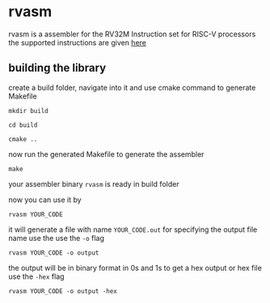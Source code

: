 # rvasm

rvasm is a assembler for the RV32M Instruction set for RISC-V processors
the supported instructions are given [here](/instruction_set_encoding.s)

## building the library

create a build folder, navigate into it and use cmake command to generate Makefile
```
mkdir build
```
```
cd build
```
```
cmake ..
```
now run the generated Makefile to generate the assembler
```
make
```
your assembler binary ```rvasm``` is ready in build folder

now you can use it by
```
rvasm YOUR_CODE
```

it will generate a file with name ```YOUR_CODE.out```
for specifying the output file name use the use the ```-o``` flag
```
rvasm YOUR_CODE -o output
```
the output will be in binary format in 0s and 1s
to get a hex output or hex file use the ```-hex``` flag
```
rvasm YOUR_CODE -o output -hex
```
